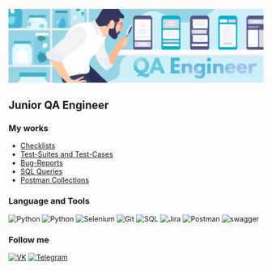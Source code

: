 [![Header](https://github.com/EgorNarozhny/egornarozhny/blob/main/assert/testirovshik-1536x445.png)](https://spb.hh.ru/resume/940062b2ff0d9919100039ed1f52414d70666d)


## Junior QA Engineer 


### My works
- [Checklists]()
- [Test-Suites and Test-Cases]()
- [Bug-Reports]()
- [SQL Queries]()
- [Postman Collections]()



### Language and Tools
![Python](https://img.shields.io/badge/-Python-35365E?style=for-the-badge&logo=python&logoColor=4A89BC)
![Python](https://img.shields.io/badge/-PyTest-35365E?style=for-the-badge&logo=pytest&logoColor=DF2815)
![Selenium](https://img.shields.io/badge/-selenium-35365E?style=for-the-badge&logo=selenium&logoColor=#00A71B)
![Git](https://img.shields.io/badge/-Git-35365E?style=for-the-badge&logo=git&logoColor=E84E31)
![SQL](https://img.shields.io/badge/-SQL-35365E?style=for-the-badge&logo=postgresql&logoColor=31648C)
![Jira](https://img.shields.io/badge/-jira-35365E?style=for-the-badge&logo=jira&logoColor=2580F5)
![Postman](https://img.shields.io/badge/-postman-35365E?style=for-the-badge&logo=postman&logoColor=FE6C37)
![swagger](https://img.shields.io/badge/-swaggre-35365E?style=for-the-badge&logo=swagger&logoColor=668617)

### Follow me
[![VK](https://img.shields.io/badge/-VKontakte-35365E?style=for-the-badge&logo=vk&logoColor=4388ED)](https://vk.com/egor_skript)
[![Telegram](https://img.shields.io/badge/-Telegram-35365E?style=for-the-badge&logo=telegram&logoColor=24A0D9)](https://vk.com/egor_skript)

